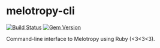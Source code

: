 [travis]: https://travis-ci.com/nando/melotropy-cli

# melotropy-cli

[![Build Status](https://travis-ci.com/nando/melotropy-cli.svg?branch=main)][travis]
[![Gem Version](https://badge.fury.io/rb/melotropy-cli.svg)](https://badge.fury.io/rb/melotropy-cli)

Command-line interface to Melotropy using Ruby (<3<3<3).
